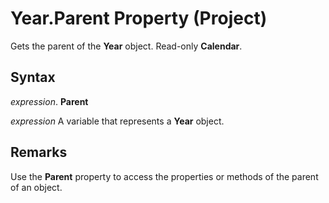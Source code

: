 
# Year.Parent Property (Project)

Gets the parent of the  **Year** object. Read-only **Calendar**.


## Syntax

 _expression_. **Parent**

 _expression_ A variable that represents a **Year** object.


## Remarks

Use the  **Parent** property to access the properties or methods of the parent of an object.


